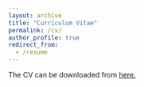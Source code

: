 ```yaml
---
layout: archive
title: "Curriculum Vitae"
permalink: /cv/
author_profile: true
redirect_from:
  - /resume
---
```


The CV can be downloaded from [here.](http://ieyada.github.io/files/Official_cv.pdf) 